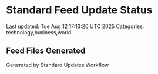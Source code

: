# Standard Feed Update Status
Last updated: Tue Aug 12 17:13:20 UTC 2025
Categories: technology,business,world

## Feed Files Generated

Generated by Standard Updates Workflow

